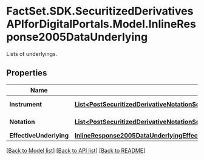 # FactSet.SDK.SecuritizedDerivativesAPIforDigitalPortals.Model.InlineResponse2005DataUnderlying
Lists of underlyings.

## Properties

Name | Type | Description | Notes
------------ | ------------- | ------------- | -------------
**Instrument** | [**List&lt;PostSecuritizedDerivativeNotationScreenerValueRangesGetDataUnderlyingInstrumentItems&gt;**](PostSecuritizedDerivativeNotationScreenerValueRangesGetDataUnderlyingInstrumentItems.md) | Underlying instruments. | [optional] 
**Notation** | [**List&lt;PostSecuritizedDerivativeNotationScreenerValueRangesGetDataUnderlyingNotationItems&gt;**](PostSecuritizedDerivativeNotationScreenerValueRangesGetDataUnderlyingNotationItems.md) | Underlying notations. | [optional] 
**EffectiveUnderlying** | [**InlineResponse2005DataUnderlyingEffectiveUnderlying**](InlineResponse2005DataUnderlyingEffectiveUnderlying.md) |  | [optional] 

[[Back to Model list]](../README.md#documentation-for-models) [[Back to API list]](../README.md#documentation-for-api-endpoints) [[Back to README]](../README.md)

